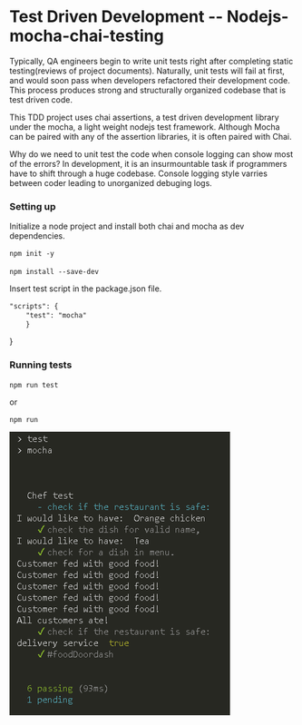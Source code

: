# Test Driven Development -- Nodejs-mocha-chai-testing
 
 Typically, QA engineers begin to write unit tests right after completing static testing(reviews of project documents).  Naturally, unit tests will fail at first, and would soon pass when developers refactored their development code.  This process produces strong and structurally organized codebase that is test driven code. 

 This TDD project uses chai assertions, a test driven development library under the mocha, a light weight nodejs test framework.  Although Mocha can be paired with any of the assertion libraries, it is often paired with Chai.

Why do we need to unit test the code when console logging can show most of the errors?  In development, it is an insurmountable task if programmers have to shift through a huge codebase.  Console logging style varries between coder leading to unorganized debuging logs.



### Setting up

Initialize a node project and install both chai and mocha as dev dependencies.

```
npm init -y

npm install --save-dev

```

Insert test script in the package.json file.

```
"scripts": {
	"test": "mocha"
	}
```

}

### Running tests

```
npm run test
```

or

```
npm run
```

![Tests output](/public/Output.PNG)

